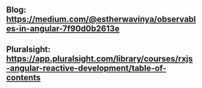 ## Blog: https://medium.com/@estherwavinya/observables-in-angular-7f90d0b2613e

## Pluralsight: https://app.pluralsight.com/library/courses/rxjs-angular-reactive-development/table-of-contents
